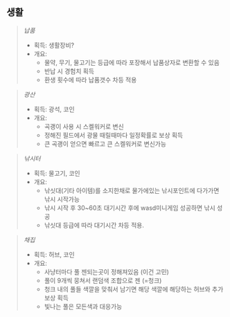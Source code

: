 ## 생활

> *납품*
> - 획득: 생활장비?
> - 개요: 
>   + 물약, 무기, 물고기는 등급에 따라 포장해서 납품상자로 변환할 수 있음
>   + 반납 시 경험치 획득
>   + 환생 횟수에 따라 납품갯수 차등 적용

> *광산*
> - 획득: 광석, 코인
> - 개요: 
>   + 곡괭이 사용 시 스켈워커로 변신
>   + 정해진 필드에서 광물 때릴때마다 일정확률로 보상 획득
>   + 큰 곡괭이 얻으면 빠르고 큰 스켈워커로 변신가능

> *낚시터*
> - 획득: 물고기, 코인
> - 개요: 
>   + 낚싯대(기타 아이템)를 소지한채로 물가에있는 낚시포인트에 다가가면 낚시 시작가능
>   + 낚시 시작 후 30~60초 대기시간 후에 wasd미니게임 성공하면 낚시 성공
>   + 낚싯대 등급에 따라 대기시간 차등 적용.

> *채집*
> - 획득: 허브, 코인
> - 개요: 
>   + 사냥터마다 풀 젠되는곳이 정해져있음 (이건 고민)
>   + 풀이 9개씩 뭉쳐서 랜덤색 조합으로 젠 (=청크)
>   + 청크 내의 풀들 색깔을 맞춰서 남기면 해당 색깔에 해당하는 허브와 추가 보상 획득
>   + 빛나는 풀은 모든색과 대응가능
